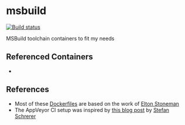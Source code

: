 # msbuild
[![Build status](https://ci.appveyor.com/api/projects/status/f9lu9v83e214u0ye?svg=true)](https://ci.appveyor.com/project/LeEmo86/dockerfiles-windows)

MSBuild toolchain containers to fit my needs

## Referenced Containers
* 

## References
* Most of these [Dockerfiles](https://github.com/sixeyed/dockerfiles-windows/tree/master/msbuild) are based on the work of [Elton Stoneman](https://blog.sixeyed.com)
* The AppVeyor CI setup was inspired by [this blog post](https://stefanscherer.github.io/setup-windows-docker-ci-appveyor/) by [Stefan Schrerer](https://github.com/StefanScherer)
